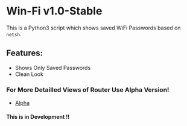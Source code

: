 # Win-Fi v1.0-Stable

This is a Python3 script which shows saved WiFi Passwords based on `netsh`.

## Features:
- Shows Only Saved Passwords
- Clean Look

### For More Detailled Views of Router Use Alpha Version!
- [Alpha](https://github.com/AbirHasan2005/Win-Fi/tree/alpha)

#### This is in Development !!
